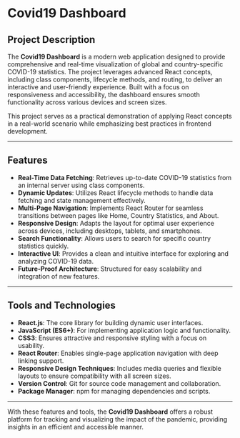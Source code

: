 # Covid19 Dashboard

## Project Description
The **Covid19 Dashboard** is a modern web application designed to provide comprehensive and real-time visualization of global and country-specific COVID-19 statistics. The project leverages advanced React concepts, including class components, lifecycle methods, and routing, to deliver an interactive and user-friendly experience. Built with a focus on responsiveness and accessibility, the dashboard ensures smooth functionality across various devices and screen sizes. 

This project serves as a practical demonstration of applying React concepts in a real-world scenario while emphasizing best practices in frontend development.

---

## Features
- **Real-Time Data Fetching**: Retrieves up-to-date COVID-19 statistics from an internal server using class components.
- **Dynamic Updates**: Utilizes React lifecycle methods to handle data fetching and state management effectively.
- **Multi-Page Navigation**: Implements React Router for seamless transitions between pages like Home, Country Statistics, and About.
- **Responsive Design**: Adapts the layout for optimal user experience across devices, including desktops, tablets, and smartphones.
- **Search Functionality**: Allows users to search for specific country statistics quickly.
- **Interactive UI**: Provides a clean and intuitive interface for exploring and analyzing COVID-19 data.
- **Future-Proof Architecture**: Structured for easy scalability and integration of new features.

---

## Tools and Technologies
- **React.js**: The core library for building dynamic user interfaces.
- **JavaScript (ES6+)**: For implementing application logic and functionality.
- **CSS3**: Ensures attractive and responsive styling with a focus on usability.
- **React Router**: Enables single-page application navigation with deep linking support.
- **Responsive Design Techniques**: Includes media queries and flexible layouts to ensure compatibility with all screen sizes.
- **Version Control**: Git for source code management and collaboration.
- **Package Manager**: npm for managing dependencies and scripts.

---

With these features and tools, the **Covid19 Dashboard** offers a robust platform for tracking and visualizing the impact of the pandemic, providing insights in an efficient and accessible manner.
